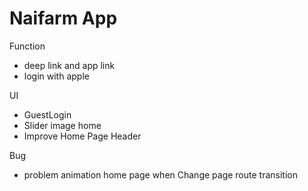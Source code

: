 # Naifarm App 

Function 
   - deep link and app link  
   - login with apple

UI 
   - GuestLogin
   - Slider image home
   - Improve Home Page Header
   
Bug
  -  problem animation home page when Change page route transition
  
    





